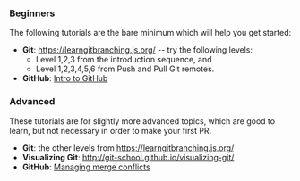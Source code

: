 ### Beginners

The following tutorials are the bare minimum which will help you get started:

- **Git**: https://learngitbranching.js.org/ -- try the following levels:
  - Level 1,2,3 from the introduction sequence, and
  - Level 1,2,3,4,5,6 from Push and Pull Git remotes.
- **GitHub**: [Intro to GitHub](https://lab.github.com/courses/introduction-to-github)

### Advanced

These tutorials are for slightly more advanced topics, which are good to learn, but not necessary in order to make your first PR.

- **Git**: the other levels from https://learngitbranching.js.org/
- **Visualizing Git**: http://git-school.github.io/visualizing-git/
- **GitHub**: [Managing merge conflicts](https://lab.github.com/courses/managing-merge-conflicts)

